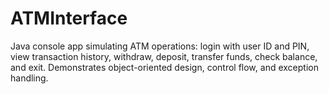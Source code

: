 # ATMInterface
Java console app simulating ATM operations: login with user ID and PIN, view transaction history, withdraw, deposit, transfer funds, check balance, and exit. Demonstrates object-oriented design, control flow, and exception handling.
